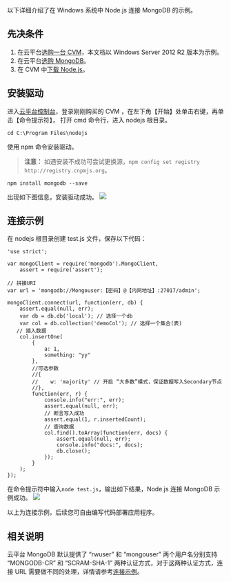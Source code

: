 以下详细介绍了在 Windows 系统中 Node.js 连接 MongoDB 的示例。
## 先决条件
1. 在云平台[选购一台 CVM](https://buy.tce.fsphere.cn/cvm)，本文档以 Windows Server 2012 R2 版本为示例。
2. 在云平台[选购 MongoDB](https://buy.tce.fsphere.cn/mongodb)。
3. 在 CVM 中[下载 Node.js](https://nodejs.org/en/download/)。

## 安装驱动
进入[云平台控制台](http://console.tce.fsphere.cn/cvm/index)，登录刚刚购买的 CVM ，在左下角【开始】处单击右键，再单击【命令提示符】， 打开 cmd 命令行，进入 nodejs 根目录。
```
cd C:\Program Files\nodejs
```
使用 npm 命令安装驱动。
>**注意：**
>如遇安装不成功可尝试更换源，`npm config set registry http://registry.cnpmjs.org`。

```
npm install mongodb --save
```

出现如下图信息，安装驱动成功。
![](http://imgcache.tcecqpoc.fsphere.cn/image/mc.qcloudimg.com/static/img/c00a020f550ffb3afe9f2f5ee38859d4/npm.png)

## 连接示例
在 nodejs 根目录创建 test.js 文件，保存以下代码：
```
'use strict';

var mongoClient = require('mongodb').MongoClient,
    assert = require('assert');

// 拼接URI
var url = 'mongodb://Mongouser:【密码】@【内网地址】:27017/admin';

mongoClient.connect(url, function(err, db) {
    assert.equal(null, err);
    var db = db.db('local'); // 选择一个db
    var col = db.collection('demoCol'); // 选择一个集合(表)
   // 插入数据
    col.insertOne(
        {
            a: 1,
            something: "yy"
        }, 
        //可选参数
        //{
        //    w: 'majority' // 开启 “大多数”模式，保证数据写入Secondary节点
        //}, 
        function(err, r) {
            console.info("err:", err);
            assert.equal(null, err);
            // 断言写入成功
            assert.equal(1, r.insertedCount);
            // 查询数据
            col.find().toArray(function(err, docs) {
                assert.equal(null, err);
                console.info("docs:", docs);
                db.close();
            });
        }
    );
});
```
在命令提示符中输入`node test.js`，输出如下结果，Node.js 连接 MongoDB 示例成功。
![](http://imgcache.tcecqpoc.fsphere.cn/image/mc.qcloudimg.com/static/img/18779d11d3619f1fcbc7bcd8cf253fb5/image.png)

以上为连接示例，后续您可自由编写代码部署应用程序。

## 相关说明
云平台 MongoDB 默认提供了 “rwuser” 和 “mongouser” 两个用户名分别支持 “MONGODB-CR” 和 “SCRAM-SHA-1” 两种认证方式，对于这两种认证方式，连接 URL 需要做不同的处理，详情请参考[连接示例](http://tcecqpoc.fsphere.cn/document/product/240/3563)。
